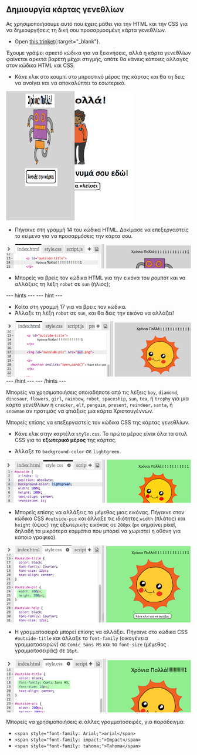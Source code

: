 ## Δημιουργία κάρτας γενεθλίων

Ας χρησιμοποιήσουμε αυτό που έχεις μάθει για την HTML και την CSS για να δημιουργήσεις τη δική σου προσαρμοσμένη κάρτα γενεθλίων.

+ Open [this trinket](https://trinket.io/html/b33e4f4ca8){:target="_blank"}.

Έχουμε γράψει αρκετό κώδικα για να ξεκινήσεις, αλλά η κάρτα γενεθλίων φαίνεται αρκετά βαρετή μέχρι στιγμής, οπότε θα κάνεις κάποιες αλλαγές στον κώδικα HTML και CSS.

+ Κάνε κλικ στο κουμπί στο μπροστινό μέρος της κάρτας και θα τη δεις να ανοίγει και να αποκαλύπτει το εσωτερικό.

![screenshot](images/birthday-click.png)

+ Πήγαινε στη γραμμή 14 του κώδικα HTML. Δοκίμασε να επεξεργαστείς το κείμενο για να προσαρμόσεις την κάρτα σου.

![screenshot](images/birthday-card-html.png)

+ Μπορείς να βρείς τον κώδικα HTML για την εικόνα του ρομπότ και να αλλάξεις τη λέξη `robot` σε `sun` (ήλιος);

\--- hints \--- \--- hint \---

+ Κοίτα στη γραμμή 17 για να βρεις τον κώδικα.
+ Άλλαξε τη λέξη `robot` σε `sun`, και θα δεις την εικόνα να αλλάζει!

![screenshot](images/birthday-card-sun.png) \--- /hint \--- \--- /hints \---

Μπορείς να χρησιμοποιήσεις οποιαδήποτε από τις λέξεις `boy`, `diamond`, `dinosaur`, `flowers`, `girl`, `rainbow`, `robot`, `spaceship`, `sun`, `tea`, ή `trophy` για μια κάρτα γενεθλίων ή `cracker`, `elf`, `penguin`, `present`, `reindeer`, `santa`, ή `snowman` αν προτιμάς να φτιάξεις μια κάρτα Χριστουγέννων.

Μπορείς επίσης να επεξεργαστείς τον κώδικα CSS της κάρτας γενεθλίων.

+ Κάνε κλικ στην καρτέλα `style.css`. Το πρώτο μέρος είναι όλα τα στυλ CSS για το **εξωτερικό μέρος** της κάρτας.

+ Άλλαξε το `background-color` σε `lightgreen`.

![screenshot](images/birthday-card-outside.png)

+ Μπορείς επίσης να αλλάξεις το μέγεθος μιας εικόνας. Πήγαινε στον κώδικα CSS `#outside-pic` και άλλαξε τις ιδιότητες `width` (πλάτος) και `height` (ύψος) της εξωτερικής εικόνας σε `200px` (`px` σημαίνει pixel, δηλαδή τα μικρότερα κομμάτια που μπορεί να χωριστεί η οθόνη για κάποιο γραφικό).

![screenshot](images/birthday-card-size.png)

+ Η γραμματοσειρά μπορεί επίσης να αλλάξει. Πήγαινε στο κώδικα CSS `#outside-title` και άλλαξε το `font-family` (οικογένεια γραμματοσειρών) σε `Comic Sans MS` και το `font-size` (μέγεθος γραμματοσειράς) σε `16pt`.

![screenshot](images/birthday-card-font.png)

Μπορείς να χρησιμοποιήσεις κι άλλες γραμματοσειρές, για παράδειγμα:

+ `<span style="font-family: Arial;">arial</span>`
+ `<span style="font-family: impact;">Impact</span>`
+ `<span style="font-family: tahoma;">Tahoma</span>`